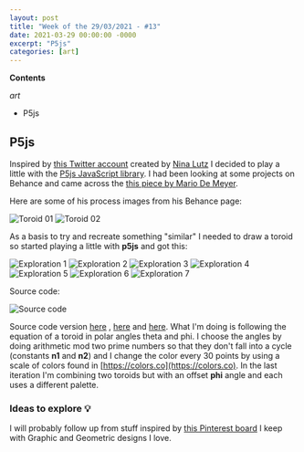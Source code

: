 ```yaml
---
layout: post
title: "Week of the 29/03/2021 - #13"
date: 2021-03-29 00:00:00 -0000
excerpt: "P5js"
categories: [art]
---
```


**Contents**

*art*

- P5js

## P5js

Inspired by [this Twitter account](https://twitter.com/ninasketches) created by [Nina Lutz](https://twitter.com/ninalikespi) I decided to play a little with the [P5js JavaScript library](https://p5js.org). I had been looking at some projects on Behance and came across the [this piece by Mario De Meyer](https://www.behance.net/gallery/85859433/New-Scientist-Space-Time).

Here are some of his process images from his Behance page:

![Toroid 01](/assets/imgs/2021-03-29/donuts-01.jpg)
![Toroid 02](/assets/imgs/2021-03-29/donuts-02.jpg)


As a basis to try and recreate something "similar" I needed to draw a toroid so started playing a little with **p5js** and got this:

![Exploration 1](/assets/imgs/2021-03-29/d1.png)
![Exploration 2](/assets/imgs/2021-03-29/d2.png)
![Exploration 3](/assets/imgs/2021-03-29/d3.png)
![Exploration 4](/assets/imgs/2021-03-29/d4.png)
![Exploration 5](/assets/imgs/2021-03-29/d5.png)
![Exploration 6](/assets/imgs/2021-03-29/d6.png)
![Exploration 7](/assets/imgs/2021-03-29/d7.png)

Source code:

![Source code](/assets/imgs/2021-03-29/carbon.png)

Source code version [here](https://gist.github.com/cesarmiquel/9f8917ceb50b4c1eef2060ce78e9410e) , [here](https://gist.github.com/cesarmiquel/95dca0e2e05eb765a88de41c41a0178e) and [here](https://gist.github.com/cesarmiquel/03c34e1a0618964df4c3e06f47d89534). What I'm doing is following the equation of a toroid in polar angles theta and phi. I choose the angles by doing arithmetic mod two prime numbers so that they don't fall into a cycle (constants **n1** and **n2**) and I change the color every 30 points by using a scale of colors found in [https://colors.co](https://colors.co). In the last iteration I'm combining two toroids but with an offset **phi** angle and each uses a different palette.


### Ideas to explore 💡

I will probably follow up from stuff inspired by [this Pinterest board](https://ar.pinterest.com/cesarmiquel/graphicgeometric-designs/) I keep with Graphic and Geometric designs I love.

